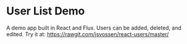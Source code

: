 # User List Demo

A demo app built in React and Flux. Users can be added, deleted, and edited. Try it at: https://rawgit.com/jsvossen/react-users/master/
